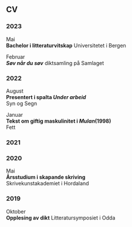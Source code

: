 ## CV

### 2023

Mai  
__Bachelor i litteraturvitskap__
Universitetet i Bergen 

Februar  
__*Søv når du søv*__
diktsamling på Samlaget  


### 2022

August  
__Presentert i spalta *Under arbeid*__  
Syn og Segn  
  
Januar  
__Tekst om giftig maskulinitet i _Mulan_(1998)__  
Fett  

### 2021


### 2020

Mai  
__Årsstudium i skapande skriving__  
Skrivekunstakademiet i Hordaland  

### 2019  
  
Oktober  
__Opplesing av dikt__
Litteratursymposiet i Odda
